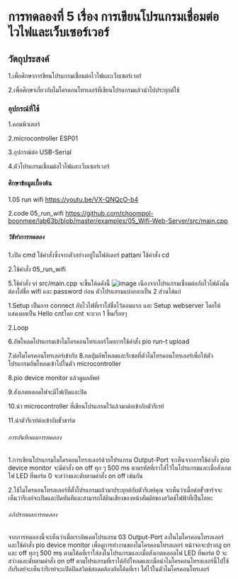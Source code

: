 # การทดลองที่ 5 เรื่อง การเขียนโปรแกรมเชื่อมต่อไวไฟและเว็บเซอร์เวอร์

## วัตถุประสงค์
1.เพื่อศึกษาการขียนโปรแกรมเชื่อมต่อไวไฟและเว็บเซอร์เวอร์

2.เพื่อศึกษาเกี่ยวกับไมโครคอนโทรเลอร์ที่เขียนโปรแกรมแล้วนำไปประยุกต์ใช้
### อุปกรณ์ที่ใช้
1.คอมพิวเตอร์

2.microcontroller ESP01

3.อุปกรณ์ต่อ USB-Serial

4.ตัวโปรแกรมเชื่อมต่อไวไฟและเว็บเซอร์เวอร์

#### ศึกษาข้อมูลเบื้องต้น

1.05 run wifi https://youtu.be/VX-QNQcO-b4

2.code 05_run_wifi https://github.com/choompol-boonmee/lab63b/blob/master/examples/05_Wifi-Web-Server/src/main.cpp

##### วิธีทำการทดลอง

1.เปิด cmd ใช้คำสั่งซึ่งจากตัวอย่างอยู่ในโฟล์เดอร์ pattani ใช้คำสั่ง cd

2.ใช้คำสั่ง 05_run_wifi

5.ใช้คำสั่ง vi src/main.cpp จะขึ้นโค้ดดังนี้
![image](https://user-images.githubusercontent.com/80880126/112214968-64b93b80-8c52-11eb-913f-087eabe36af5.png)
เนืองจากโปรแกรมเชื่อมต่อกับไวไฟดังนั้นต้องใส่ชื่อ wifi และ password ก่อน ตัวโปรแกรมแบ่งออกเป็น 2 ส่วนได้แก่

   1.Setup เป็นการ connect กับไวไฟที่เราใส่ชื่อไว้ตอนแรก และ Setup webserver โดยให้แสดงผลเป็น Hello cntโดย cnt จะบวก 1 ขึ้นเรื่อยๆ

   2.Loop

6.อัพโหลดโปรแกรมเข้าไมโครคอนโทรเลอร์โดยการใช้คำสั่ง pio run-t upload

7.ต่อไมโครคอนโทรเลอร์เข้ากับ 
8.กดปุ่มอัพโหลดและรีเซตที่ตัวไมโทรคอนโทรเลอร์เพื่อให้ตัวโปรแกรมอัพโหลดเข้าไปในตัว microcontroller

8.pio device monitor แล้วดูผลลัพท์

9.สังเกตหลอดไฟจะมีไฟเปิดและปิด

10.นำ microcontroller ที่เขียนโปรแกรมไว้แล้วมาต่อเข้ากับตัวรีเรย์

11.นำตัวรีเรย์ต่อเข้ากับขั้วชาร์ต

###### การบันทึกผลการทดลอง
1.การเขียนโปรแกรมไมโครคอนโทรลเลอร์ด้วยโปรแกรม Output-Port 
จะเห็นจากการใช้คำสั่ง pio device monitor จะมีคำสั่ง on off ทุก ๆ 500 ms 
ตามรหัสที่เราใส่ไว้ในโปรแกรมและเมื่อสังเกตไฟ LED ที่พอร์ต 0 จะสว่างและดับตามคำสั่ง on off เช่นกัน 
 
2.ใช้ไมโครคอนโทรลเลอร์ที่ตั้งโปรแกรมแล้วมาประยุกต์กับตัวรีเลย์คุณ จะเห็นว่าเมื่อต่อขั้วชาร์จจะเห็นว่ารีเลย์จะเปิดและปิดทันทีและสามารถได้ยินเสียงของหน้าสัมผัสของสวิตช์ไฟฟ้าที่เป็นโลหะ

###### อภิปรายผลการทดลอง
จากการทดลองนี้จะเห็นว่าเมื่อเราอัพเดตโปรแกรม 03 Output-Port ลงในไมโครคอนโทรลเลอร์และใช้คำสั่ง pio device monitor เพื่อดูการทำงานของไมโครคอนโทรลเลอร์ หน้าจอจะปรากฎ on และ off
ทุกๆ 500 ms ตามโค้ดที่เราใส่ลงในโปรแกรมและเมื่อสังเกตหลอดไฟ LED ที่พอร์ต 0 จะสว่างและดับตามคำสั่ง on off ตามโปรแกรมที่เราได้อัปโหลดและเมื่อนำไมโครคอนโทรลเลอร์นี้ไปใช้กับรีเลย์จะเห็นว่ารีเรย์จะเเปิดปิดสวิตช์สอดคล้องกับโค้ดที่เรา
ใส่ไว้ในตัวไมโครคอนโทรเลอร์
